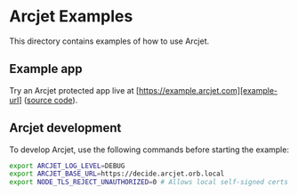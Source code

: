 # Arcjet Examples

This directory contains examples of how to use Arcjet.

## Example app

Try an Arcjet protected app live at [https://example.arcjet.com][example-url]
([source code][example-source]).

## Arcjet development

To develop Arcjet, use the following commands before starting the example:

```bash
export ARCJET_LOG_LEVEL=DEBUG
export ARCJET_BASE_URL=https://decide.arcjet.orb.local
export NODE_TLS_REJECT_UNAUTHORIZED=0 # Allows local self-signed certs
```

[example-url]: https://example.arcjet.com
[example-source]: https://github.com/arcjet/arcjet-js-example
